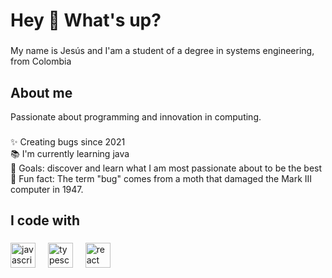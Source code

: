 <h1 align="left">Hey 👋 What's up?</h1>

###

<p align="left">My name is Jesús and I'am a student of a degree in systems engineering, from Colombia</p>

###

<h2 align="left">About me</h2>
<p>Passionate about programming and innovation in computing.</p>

###

<p align="left">✨ Creating bugs since 2021<br>📚 I'm currently learning java<br>🎯 Goals: discover and learn what I am most passionate about to be the best<br>🎲 Fun fact: The term "bug" comes from a moth that damaged the Mark III computer in 1947.</p>

###

<h2 align="left">I code with</h2>

###

<div align="left">
  <img src="https://cdn.jsdelivr.net/gh/devicons/devicon/icons/javascript/javascript-original.svg" height="40" alt="javascript logo"  />
  <img width="12" />
  <img src="https://cdn.jsdelivr.net/gh/devicons/devicon/icons/typescript/Python-original.svg" height="40" alt="typescript logo"  />
  <img width="12" />
  <img src="https://cdn.jsdelivr.net/gh/devicons/devicon/icons/react/Java-original.svg" height="40" alt="react logo"  />
  <img width="12" />

</div>

###

